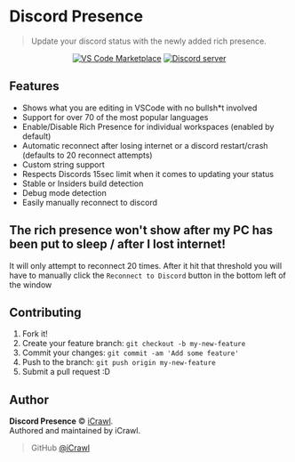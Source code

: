 # Discord Presence
> Update your discord status with the newly added rich presence.

<div align="center">
	<p>
		<a href="https://marketplace.visualstudio.com/items?itemName=icrawl.discord-vscode"><img src="https://vsmarketplacebadge.apphb.com/version/icrawl.discord-vscode.svg" alt="VS Code Marketplace"></a>
		<a href="https://discord.gg/4aFThGU"><img src="https://discordapp.com/api/guilds/304034982475595776/embed.png" alt="Discord server" /></a>
	</p>
</div>

## Features

* Shows what you are editing in VSCode with no bullsh*t involved
* Support for over 70 of the most popular languages
* Enable/Disable Rich Presence for individual workspaces (enabled by default)
* Automatic reconnect after losing internet or a discord restart/crash (defaults to 20 reconnect attempts)
* Custom string support
* Respects Discords 15sec limit when it comes to updating your status
* Stable or Insiders build detection
* Debug mode detection
* Easily manually reconnect to discord

## The rich presence won't show after my PC has been put to sleep / after I lost internet!
It will only attempt to reconnect 20 times. After it hit that threshold you will have to manually click the `Reconnect to Discord` button in the bottom left of the window

## Contributing

1. Fork it!
2. Create your feature branch: `git checkout -b my-new-feature`
3. Commit your changes: `git commit -am 'Add some feature'`
4. Push to the branch: `git push origin my-new-feature`
5. Submit a pull request :D

## Author

**Discord Presence** © [iCrawl](https://github.com/iCrawl).<br>
Authored and maintained by iCrawl.

> GitHub [@iCrawl](https://github.com/iCrawl)
